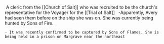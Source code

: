  A cleric from the [[Church of Salt]] who was recruited to be the church's representative for the Voyager for the [[Trial of Salt]]
 
-Apparently, Avery had seen them before on the ship she was on. She was currently being hunted by Sons of Fire.
        
    - It was recently confirmed to be captured by Sons of Flames. She is being held in a prison on Margrave near the northeast